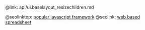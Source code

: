 @link: api/ui.baselayout_resizechildren.md

@seolinktop: [popular javascript framework](https://webix.com)
@seolink: [web based spreadsheet](https://webix.com/spreadsheet/)